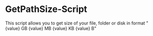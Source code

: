 # GetPathSize-Script
This script allows you to get size of your file, folder or disk in format "{value} GB {value} MB {value} KB {value} B"
